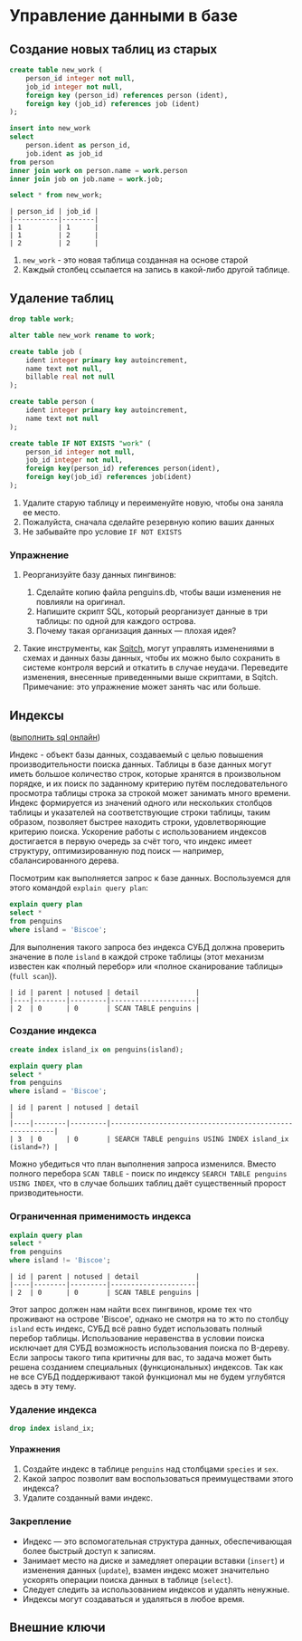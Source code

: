 # Управление данными в базе

## Создание новых таблиц из старых

```sql
create table new_work (
    person_id integer not null,
    job_id integer not null,
    foreign key (person_id) references person (ident),
    foreign key (job_id) references job (ident)
);

insert into new_work
select
    person.ident as person_id,
    job.ident as job_id
from person 
inner join work on person.name = work.person
inner join job on job.name = work.job;

select * from new_work;
```
```
| person_id | job_id |
|-----------|--------|
| 1         | 1      |
| 1         | 2      |
| 2         | 2      |
```
1. `new_work` - это новая таблица созданная на основе старой
2. Каждый столбец ссылается на запись в какой-либо другой таблице.

## Удаление таблиц

```sql
drop table work;

alter table new_work rename to work;

create table job (
    ident integer primary key autoincrement,
    name text not null,
    billable real not null
);

create table person (
    ident integer primary key autoincrement,
    name text not null
);

create table IF NOT EXISTS "work" (
    person_id integer not null,
    job_id integer not null,
    foreign key(person_id) references person(ident),
    foreign key(job_id) references job(ident)
);
```
1. Удалите старую таблицу и переименуйте новую, чтобы она заняла ее место.
2. Пожалуйста, сначала сделайте резервную копию ваших данных
3. Не забывайте про условие `IF NOT EXISTS`

### Упражнение

1. Реорганизуйте базу данных пингвинов:
    1. Сделайте копию файла penguins.db, чтобы ваши изменения не повлияли на оригинал.
    2. Напишите скрипт SQL, который реорганизует данные в три таблицы: по одной для каждого острова.
    3. Почему такая организация данных — плохая идея?

2. Такие инструменты, как [Sqitch](https://sqitch.org), могут управлять изменениями в схемах и данных базы данных, чтобы их можно было сохранить в системе контроля версий и откатить в случае неудачи. Переведите изменения, внесенные приведенными выше скриптами, в Sqitch. Примечание: это упражнение может занять час или больше.

## Индексы

([выполнить sql онлайн](https://sqlize.online/sql/sqlite3_data/fbe5b2d4189e05d804bd58a4d422fec1/))

Индекс - объект базы данных, создаваемый с целью повышения производительности поиска данных.
Таблицы в базе данных могут иметь большое количество строк, которые хранятся в произвольном порядке, и их поиск по заданному критерию путём последовательного просмотра таблицы строка за строкой может занимать много времени.
Индекс формируется из значений одного или нескольких столбцов таблицы и указателей на соответствующие строки таблицы, таким образом, позволяет быстрее находить строки, удовлетворяющие критерию поиска.
Ускорение работы с использованием индексов достигается в первую очередь за счёт того, что индекс имеет структуру, оптимизированную под поиск — например, сбалансированного дерева.

Посмотрим как выполняется запрос к базе данных. Воспользуемся для этого командой `explain query plan`:

```sql
explain query plan
select *
from penguins
where island = 'Biscoe';
```
Для выполнения такого запроса без индекса СУБД должна проверить значение в поле `island` в каждой строке таблицы (этот механизм известен как «полный перебор» или «полное сканирование таблицы» (`full scan`)).

```
| id | parent | notused | detail              |
|----|--------|---------|---------------------|
| 2  | 0      | 0       | SCAN TABLE penguins |
```

### Создание индекса

```sql
create index island_ix on penguins(island);

explain query plan
select *
from penguins
where island = 'Biscoe';
```
```
| id | parent | notused | detail                                                 |
|----|--------|---------|--------------------------------------------------------|
| 3  | 0      | 0       | SEARCH TABLE penguins USING INDEX island_ix (island=?) |
```

Можно убедиться что план выполнения запроса изменился. Вместо полного перебора `SCAN TABLE` - поиск по индексу `SEARCH TABLE penguins USING INDEX`,  что в случае больших таблиц даёт существенный пророст призводитеьности.

### Ограниченная применимость индекса

```sql
explain query plan
select *
from penguins
where island != 'Biscoe';
```
```
| id | parent | notused | detail              |
|----|--------|---------|---------------------|
| 2  | 0      | 0       | SCAN TABLE penguins |
```

Этот запрос должен нам найти всех пингвинов, кроме тех что проживают на острове 'Biscoe', однако не смотря на то жто по столбцу `island` есть индекс, СУБД всё равно будет использовать полный перебор таблицы.
Использование неравенства в условии поиска исключает для СУБД возможность использования поиска по B-дереву.
Если запросы такого типа критичны для вас, то задача может быть решена созданием специальных (функциональных) индексов. Так как не все СУБД поддерживают такой функционал мы не будем углубятся здесь в эту тему.

### Удаление индекса

```sql
drop index island_ix;
```

#### Упражнения

1. Создайте индекс в таблице `penguins` над столбцами `species` и `sex`. 
2. Какой запрос позволит вам воспользоваться преимуществами этого индекса?
3. Удалите созданный вами индекс.

### Закрепление

- Индекс — это вспомогательная структура данных, обеспечивающая более быстрый доступ к записям.
- Занимает место на диске и замедляет операции вставки (`insert`) и изменения данных (`update`), взамен индекс может значительно ускорять операции поиска данных в таблице (`select`).
- Следует следить за использованием индексов и удалять ненужные.
- Индексы могут создаваться и удаляться в любое время.


## Внешние ключи